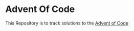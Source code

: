 # Advent Of Code

This Repository is to track solutions to the [Advent of Code](https://adventofcode.com/)
